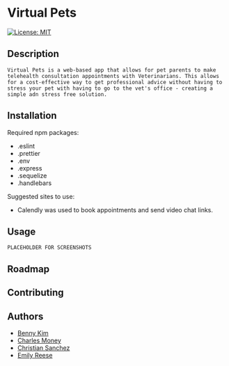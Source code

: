 # Virtual Pets

[![License: MIT](https://img.shields.io/badge/License-MIT-yellow.svg)](https://opensource.org/licenses/MIT)

## Description
    Virtual Pets is a web-based app that allows for pet parents to make telehealth consultation appointments with Veterinarians. This allows for a cost-effective way to get professional advice without having to stress your pet with having to go to the vet's office - creating a simple adn stress free solution. 

## Installation
Required npm packages: 
- .eslint
- .prettier
- .env
- .express
- .sequelize
- .handlebars

Suggested sites to use:
- Calendly was used to book appointments and send video chat links.

## Usage
    PLACEHOLDER FOR SCREENSHOTS

## Roadmap

## Contributing

## Authors
- [Benny Kim](https://github.com/bennyykim) 
- [Charles Money](https://github.com/cmoney574)
- [Christian Sanchez](https://github.com/CSanchez486)
- [Emily Reese](https://github.com/EmiReese)



